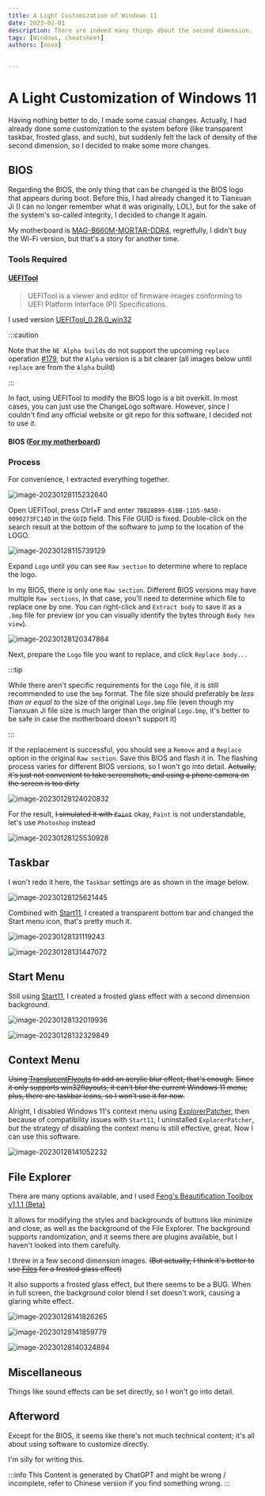 ```yaml
---
title: A Light Customization of Windows 11
date: 2023-02-01
description: There are indeed many things about the second dimension.
tags: [Windows, cheatsheet]
authors: [nova]


---
```


# A Light Customization of Windows 11

Having nothing better to do, I made some casual changes. Actually, I had already done some customization to the system before (like transparent taskbar, frosted glass, and such), but suddenly felt the lack of density of the second dimension, so I decided to make some more changes.
<!--truncate-->

## BIOS

Regarding the BIOS, the only thing that can be changed is the BIOS logo that appears during boot. Before this, I had already changed it to Tianxuan Ji (I can no longer remember what it was originally, LOL), but for the sake of the system's so-called integrity, I decided to change it again.

My motherboard is [MAG-B660M-MORTAR-DDR4](https://www.msi.com/Motherboard/MAG-B660M-MORTAR-DDR4), regretfully, I didn't buy the Wi-Fi version, but that's a story for another time.

### Tools Required

#### [UEFITool](https://github.com/LongSoft/UEFITool)

> UEFITool is a viewer and editor of firmware images conforming to UEFI Platform Interface (PI) Specifications.

I used version [UEFITool_0.28.0_win32](https://github.com/LongSoft/UEFITool/releases/tag/0.28.0)

:::caution

Note that the `NE Alpha builds` do not support the upcoming `replace` operation [#179](https://github.com/LongSoft/UEFITool/issues/179), but the `Alpha` version is a bit clearer (all images below until `replace` are from the `Alpha` build)

:::

In fact, using UEFITool to modify the BIOS logo is a bit overkill. In most cases, you can just use the ChangeLogo software. However, since I couldn't find any official website or git repo for this software, I decided not to use it.

#### BIOS ([For my motherboard](https://www.msi.com/Motherboard/MAG-B660M-MORTAR-DDR4/support#bios))

### Process

For convenience, I extracted everything together.

![image-20230128115232640](https://cdn.ova.moe/img/image-20230128115232640.png)

Open UEFITool, press Ctrl+F and enter `7BB28B99-61BB-11D5-9A5D-0090273FC14D` in the `GUID` field. This File GUID is fixed. Double-click on the search result at the bottom of the software to jump to the location of the LOGO.

![image-20230128115739129](https://cdn.ova.moe/img/image-20230128115739129.png)

Expand `Logo` until you can see `Raw section` to determine where to replace the logo.

In my BIOS, there is only one `Raw section`. Different BIOS versions may have multiple `Raw sections`, in that case, you'll need to determine which file to replace one by one. You can right-click and `Extract body` to save it as a `.bmp` file for preview (or you can visually identify the bytes through `Body hex view`).

![image-20230128120347864](https://cdn.ova.moe/img/image-20230128120347864.png)

Next, prepare the `Logo` file you want to replace, and click `Replace body...`

:::tip

While there aren't specific requirements for the `Logo` file, it is still recommended to use the `bmp` format. The file size should preferably be *less than or equal to* the size of the original `Logo.bmp` file (even though my Tianxuan Ji file size is much larger than the original `Logo.bmp`, it's better to be safe in case the motherboard doesn't support it)

:::

If the replacement is successful, you should see a `Remove` and a `Replace` option in the original `Raw section`. Save this BIOS and flash it in. The flashing process varies for different BIOS versions, so I won't go into detail. ~~Actually, it's just not convenient to take screenshots, and using a phone camera on the screen is too dirty~~

![image-20230128124020832](https://cdn.ova.moe/img/image-20230128124020832.png)

For the result, ~~I simulated it with `Paint`~~ okay, `Paint` is not understandable, let's use `Photoshop` instead

![image-20230128125530928](https://cdn.ova.moe/img/image-20230128125530928.png)



## Taskbar

I won't redo it here, the `Taskbar` settings are as shown in the image below.

![image-20230128125621445](https://cdn.ova.moe/img/image-20230128125621445.png)

Combined with [Start11](https://store.steampowered.com/app/1811010/Start11/), I created a transparent bottom bar and changed the Start menu icon, that's pretty much it.

![image-20230128131119243](https://cdn.ova.moe/img/image-20230128131119243.png)

![image-20230128131447072](https://cdn.ova.moe/img/image-20230128131447072.png)

## Start Menu

Still using [Start11](https://store.steampowered.com/app/1811010/Start11/), I created a frosted glass effect with a second dimension background.

![image-20230128132019936](https://cdn.ova.moe/img/image-20230128132019936.png)

![image-20230128132329849](https://cdn.ova.moe/img/image-20230128132329849.png)



## Context Menu

~~Using [TranslucentFlyouts](https://github.com/ALTaleX531/TranslucentFlyouts) to add an acrylic blur effect, that's enough.~~ ~~Since it only supports win32flayouts, it can't blur the current Windows 11 menu; plus, there are taskbar icons, so I won't use it for now.~~

Alright, I disabled Windows 11's context menu using [ExplorerPatcher](https://github.com/valinet/ExplorerPatcher), then because of compatibility issues with `Start11`, I uninstalled `ExplorerPatcher`, but the strategy of disabling the context menu is still effective, great. Now I can use this software.

![image-20230128141052232](https://cdn.ova.moe/img/image-20230128141052232.png)

## File Explorer

There are many options available, and I used [Feng's Beautification Toolbox v1.1.1 (Beta)](https://winmoes.com/tools/12948.html)

It allows for modifying the styles and backgrounds of buttons like minimize and close, as well as the background of the File Explorer. The background supports randomization, and it seems there are plugins available, but I haven't looked into them carefully.

I threw in a few second dimension images. ~~(But actually, I think it's better to use [Files](https://www.microsoft.com/store/productId/9NGHP3DX8HDX) for a frosted glass effect)~~

It also supports a frosted glass effect, but there seems to be a BUG. When in full screen, the background color blend I set doesn't work, causing a glaring white effect.

![image-20230128141826265](https://cdn.ova.moe/img/image-20230128141826265.png)

![image-20230128141859779](https://cdn.ova.moe/img/image-20230128141859779.png)

![image-20230128140324894](https://cdn.ova.moe/img/image-20230128140324894.png)



## Miscellaneous

Things like sound effects can be set directly, so I won't go into detail.



## Afterword

Except for the BIOS, it seems like there's not much technical content; it's all about using software to customize directly.

I'm silly for writing this.



:::info
This Content is generated by ChatGPT and might be wrong / incomplete, refer to Chinese version if you find something wrong.
:::

<!-- AI -->
